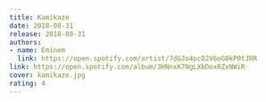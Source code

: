 ```yaml
---
title: Kamikaze
date: 2018-08-31
release: 2018-08-31
authors:
- name: Eminem
  link: https://open.spotify.com/artist/7dGJo4pcD2V6oG8kP0tJRR
link: https://open.spotify.com/album/3HNnxK7NgLXbDoxRZxNWiR
cover: kamikaze.jpg
rating: 4
---
```

